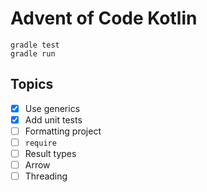 # Advent of Code Kotlin 

```shell
gradle test
gradle run
```

## Topics

- [x] Use generics
- [x] Add unit tests
- [ ] Formatting project
- [ ] `require`
- [ ] Result types
- [ ] Arrow
- [ ] Threading